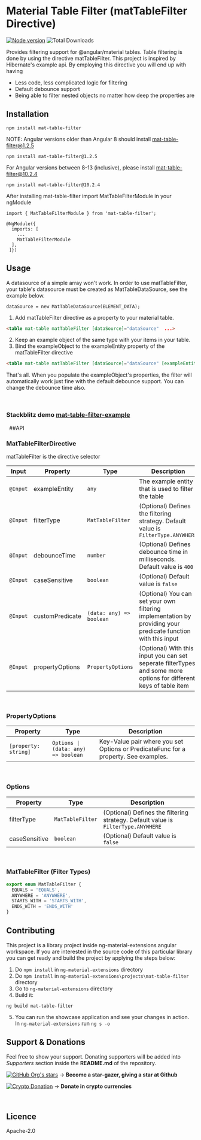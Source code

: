 # Material Table Filter (matTableFilter Directive)

[![Node version](https://img.shields.io/npm/v/mat-table-filter.svg?style=for-the-badge&logo=npm)](https://www.npmjs.com/package/mat-table-filter)  ![Total Downloads](https://img.shields.io/npm/dm/mat-table-filter.svg?style=for-the-badge)

Provides filtering support for @angular/material tables. Table filtering is done by using the directive matTableFilter. This project is inspired by Hibernate's example api.
By employing this directive you will end up with having
* Less code, less complicated logic for filtering
* Default debounce support
* Being able to filter nested objects no matter how deep the properties are

## Installation

```
npm install mat-table-filter
```
NOTE: Angular versions older than Angular 8 should install mat-table-filter@1.2.5
```
npm install mat-table-filter@1.2.5
```

For Angular versions between 8-13 (inclusive), please install mat-table-filter@10.2.4
```
npm install mat-table-filter@10.2.4
```

After installing mat-table-filter import MatTableFilterModule in your ngModule
```
import { MatTableFilterModule } from 'mat-table-filter';
```
```
@NgModule({
  imports: [
    ...
    MatTableFilterModule
  ],
 ]})
```
## Usage

A datasource of a simple array won't work. In order to use matTableFilter, your table's datasource must be created as MatTableDataSource, see the example below.

```
dataSource = new MatTableDataSource(ELEMENT_DATA);
```
1. Add matTableFilter directive as a property to your material table. 
```html
<table mat-table matTableFilter [dataSource]="dataSource"  ...>
```
2. Keep an example object of the same type with your items in your table.
3. Bind the exampleObject to the exampleEntity property of the matTableFilter directive
```html
<table mat-table matTableFilter [dataSource]="dataSource" [exampleEntity]="exampleObject"...>
```

That's all. When you populate the exampleObject's properties, the filter will automatically work just fine with the default debounce support.
You can change the debounce time also.

&nbsp;
### Stackblitz demo [mat-table-filter-example](https://stackblitz.com/github/HalitTalha/mat-table-filter-example)
&nbsp;
##API

### MatTableFilterDirective

matTableFilter is the directive selector

| Input | Property | Type | Description |
| --- | --- | --- | --- |
| `@Input` | exampleEntity | `any` | The example entity that is used to filter the table |
| `@Input` | filterType | `MatTableFilter` |(Optional) Defines the filtering strategy. Default value is `FilterType.ANYWHERE` |
| `@Input` | debounceTime | `number` | (Optional) Defines debounce time in milliseconds. Default value is `400` |
| `@Input` | caseSensitive | `boolean` | (Optional) Default value is `false` |
| `@Input` | customPredicate | `(data: any) => boolean` | (Optional) You can set your own filtering implementation by providing your predicate function with this input |
| `@Input` | propertyOptions | `PropertyOptions` | (Optional) With this input you can set seperate filterTypes and some more options for different keys of table item |


&nbsp;

### PropertyOptions
| Property | Type | Description    |
|----------|-------------|-------------|
| `[property: string]` | `Options \| (data: any) => boolean`   | Key-Value pair where you set Options or PredicateFunc for a property. See examples.|

&nbsp;

### Options
| Property | Type | Description    |
|----------|-------------|-------------|
| filterType | `MatTableFilter`   | (Optional) Defines the filtering strategy. Default value is `FilterType.ANYWHERE`|
| caseSensitive | `boolean`   | (Optional) Default value is `false`|

&nbsp;

### MatTableFilter (Filter Types)

```js
export enum MatTableFilter {
  EQUALS = 'EQUALS',
  ANYWHERE = 'ANYWHERE',
  STARTS_WITH = 'STARTS_WITH',
  ENDS_WITH = 'ENDS_WITH'
}

```

## Contributing
This project is a library project inside ng-material-extensions angular workspace. If you are interested in the source code of this particular library you can get ready and build the project by applying the steps below:

1. Do ```npm install``` in ```ng-material-extensions``` directory
2. Do ```npm install``` in ```ng-material-extensions\projects\mat-table-filter``` directory
3. Go to ```ng-material-extensions``` directory
4. Build it:
```
ng build mat-table-filter
```
5. You can run the showcase application and see your changes in action. In ```ng-material-extensions``` run ```ng s -o```
&nbsp;

## Support & Donations

Feel free to show your support. Donating supporters will be added into *Supporters* section inside the **README.md** of the repository.

[![GitHub Org's stars](https://img.shields.io/github/stars/HalitTalha/ng-material-extensions?logo=Github&style=for-the-badge)](https://github.com/HalitTalha/ng-material-extensions/stargazers) -> **Become a star-gazer, giving a star at Github** 


[![Crypto Donation](https://img.shields.io/badge/_-DONATE-4d4d4e?logo=bitcoin&style=for-the-badge)](https://commerce.coinbase.com/checkout/3643d820-81aa-46ca-9973-877c1184e082) -> **Donate in crypto currencies**


&nbsp;
## Licence

Apache-2.0
